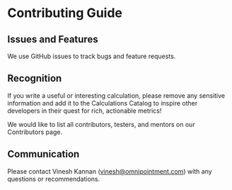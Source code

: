 # Contributing Guide

## Issues and Features

We use GitHub issues to track bugs and feature requests.

## Recognition

If you write a useful or interesting calculation, please remove any sensitive information and add it to the Calculations Catalog to inspire other developers in their quest for rich, actionable metrics!

We would like to list all contributors, testers, and mentors on our Contributors page.

## Communication

Please contact Vinesh Kannan (vinesh@omnipointment.com) with any questions or recommendations.